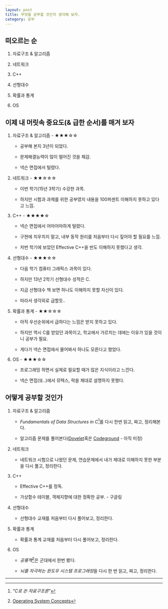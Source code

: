 ```yaml
---
layout: post
title: 무엇을 공부할 것인지 생각해 보자.
category: 공부
---
```


## 떠오르는 순

1. 자료구조 & 알고리즘

2. 네트워크

3. C++

4. 선형대수

5. 확률과 통계

6. OS

## 이제 내 머릿속 중요도(& 급한 순서)를 매겨 보자

1. 자료구조 & 알고리즘 - ★★★☆☆

   - 공부해 본지 3년이 되었다.

   - 문제해결능력이 많이 떨어진 것을 체감.

   - 넥슨 면접에서 털렸다.

2. 네트워크 - ★★☆☆☆

   - 이번 학기(15년 3학기) 수강한 과목.

   - 하지만 시험과 과제를 위한 공부였지 내용을 100퍼센트 이해하지 못하고 있다고 느낌.

3. C++ - ★★★★☆

   - 넥슨 면접에서 어마어마하게 털렸다.

   - 구현에 치우치지 말고, 내부 동작 원리를 처음부터 다시 짚어야 할 필요를 느낌.

   - 저번 학기에 보았던 Effective C++을 반도 이해하지 못했다고 생각.

4. 선형대수 - ★★★☆☆

   - 다음 학기 컴퓨터 그래픽스 과목이 있다.

   - 하지만 13년 2학기 선형대수 성적은 C.

   - 지금 선형대수 책 보면 하나도 이해하지 못할 자신이 있다.

   - 따라서 생각외로 급할듯..

5. 확률과 통계 - ★★☆☆☆

   - 아직 우선순위에서 급하다는 느낌은 받지 못하고 있다.

   - 하지만 역시 C를 받았던 과목이고, 학교에서 가르치는 데에는 이유가 있을 것이니 공부가 필요.

   - 게다가 넥슨 면접에서 물어봐서 하나도 모른다고 했었다.

6. OS - ★★★☆☆

   - 프로그래밍 하면서 실제로 필요할 때가 많은 지식이라고 느낀다.

   - 넥슨 면접(또..)에서 뮤텍스, 락을 제대로 설명하지 못했다.

## 어떻게 공부할 것인가

1. 자료구조 & 알고리즘

   - *Fundamentals of Data Structures in C*[^1]를 다시 한번 읽고, 짜고, 정리해본다.

   - 알고리즘 문제를 풀어본다([Dovelet](www.dovelet.com)혹은 [Codeground](www.codeground.org) - 아직 미정)

2. 네트워크

   - 네트워크 시험으로 나왔던 문제, 연습문제에서 내가 제대로 이해하지 못한 부분을 다시 풀고, 정리한다.

3. C++

   - Effective C++를 정독.

   - 가상함수 테이블, 객체지향에 대한 정확한 공부. - 구글링

4. 선형대수

   - 선형대수 교재를 처음부터 다시 풀어보고, 정리한다.

5. 확률과 통계

   - 확률과 통계 교재를 처음부터 다시 풀어보고, 정리한다.

6. OS

   - *공룡책*[^2]은 군대에서 한번 봤다.

   - *뇌를 자극하는 윈도우 시스템 프로그래밍*을 다시 한 번 읽고, 짜고, 정리한다.

___

[^1]: *"C로 쓴 자료구조론"*

[^2]: [Operating System Concepts](http://www.amazon.co.uk/Operating-System-Concepts-Abraham-Silberschatz/dp/0470233990)